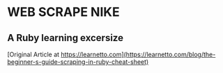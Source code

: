 # WEB SCRAPE NIKE
## A Ruby learning excersize

[Original Article at https://learnetto.com](https://learnetto.com/blog/the-beginner-s-guide-scraping-in-ruby-cheat-sheet)

